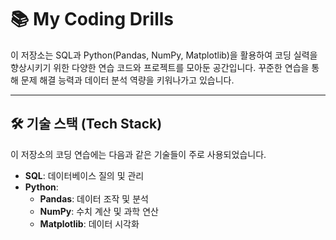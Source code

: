 # 📚 My Coding Drills

이 저장소는 SQL과 Python(Pandas, NumPy, Matplotlib)을 활용하여 코딩 실력을 향상시키기 위한 다양한 연습 코드와 프로젝트를 모아둔 공간입니다. 꾸준한 연습을 통해 문제 해결 능력과 데이터 분석 역량을 키워나가고 있습니다.

---

## 🛠️ 기술 스택 (Tech Stack)

이 저장소의 코딩 연습에는 다음과 같은 기술들이 주로 사용되었습니다.

* **SQL**: 데이터베이스 질의 및 관리
* **Python**:
    * **Pandas**: 데이터 조작 및 분석
    * **NumPy**: 수치 계산 및 과학 연산
    * **Matplotlib**: 데이터 시각화
